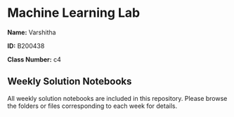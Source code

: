 # Machine Learning Lab

**Name:** Varshitha 

**ID:** B200438

**Class Number:** c4

## Weekly Solution Notebooks

All weekly solution notebooks are included in this repository. Please browse the folders or files corresponding to each week for details.

